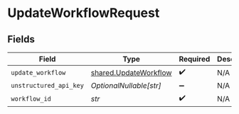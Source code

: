 # UpdateWorkflowRequest


## Fields

| Field                                                          | Type                                                           | Required                                                       | Description                                                    |
| -------------------------------------------------------------- | -------------------------------------------------------------- | -------------------------------------------------------------- | -------------------------------------------------------------- |
| `update_workflow`                                              | [shared.UpdateWorkflow](../../models/shared/updateworkflow.md) | :heavy_check_mark:                                             | N/A                                                            |
| `unstructured_api_key`                                         | *OptionalNullable[str]*                                        | :heavy_minus_sign:                                             | N/A                                                            |
| `workflow_id`                                                  | *str*                                                          | :heavy_check_mark:                                             | N/A                                                            |
